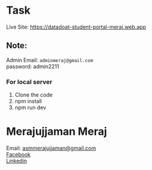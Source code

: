 
# Task 
Live Site: https://datadoat-student-portal-meraj.web.app
## Note:
Admin Email: `adminmeraj@gmail.com` <br> password: admin2211


### For local server
1. Clone the code
2. npm install
3. npm run dev

# Merajujjaman Meraj
Email: asmmerajujjaman@gmail.com <br>
[Facebook](https://www.facebook.com/profile.php?id=100011453708595) <br>
[Linkedin](https://www.linkedin.com/in/merajujjaman/)
